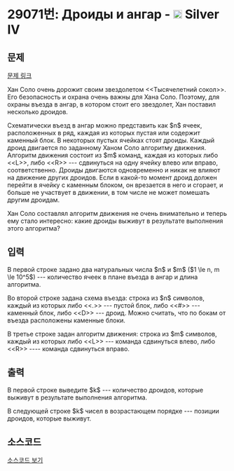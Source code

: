 # 29071번: Дроиды и ангар - <img src="https://static.solved.ac/tier_small/7.svg" style="height:20px" /> Silver IV

<!-- performance -->

<!-- 문제 제출 후 깃허브에 푸시를 했을 때 제출한 코드의 성능이 입력될 공간입니다.-->

<!-- end -->

## 문제

[문제 링크](https://boj.kr/29071)


<p>Хан Соло очень дорожит своим звездолетом &lt;&lt;Тысячелетний сокол&gt;&gt;. Его безопасность и охрана очень важны для Хана Соло. Поэтому, для охраны въезда в ангар, в котором стоит его звездолет, Хан поставил несколько дроидов.</p>

<p>Схематически въезд в ангар можно представить как $n$ ячеек, расположенных  в ряд, каждая из которых пустая или содержит каменный блок. В некоторых пустых ячейках стоят дроиды. Каждый дроид двигается по заданному Ханом Соло алгоритму движения. Алгоритм движения состоит из $m$ команд, каждая из которых либо &lt;&lt;L&gt;&gt;, либо &lt;&lt;R&gt;&gt; --- сдвинуться на одну ячейку влево или вправо, соответственно. Дроиды двигаются одновременно и никак не влияют на движение других дроидов. Если в какой-то момент дроид должен перейти в ячейку с каменным блоком, он врезается в него и сгорает, и больше не участвует в движении, в том числе не может помешать другим дроидам.</p>

<p>Хан Соло составлял алгоритм движения не очень внимательно и теперь ему стало интересно: какие дроиды выживут в результате выполнения этого алгоритма?</p>



## 입력


<p>В первой строке задано два натуральных числа $n$ и $m$ ($1 \le n, m \le 10^5$) --- количество ячеек в плане въезда в ангар и длина алгоритма.</p>

<p>Во второй строке задана схема въезда: строка из $n$ символов, каждый из которых либо &lt;&lt;.&gt;&gt; --- пустой блок, либо &lt;&lt;#&gt;&gt; --- каменный блок, либо &lt;&lt;D&gt;&gt; --- дроид. Можно считать, что по бокам от въезда расположены каменные блоки.</p>

<p>В третье строке задан алгоритм движения: строка из $m$ символов, каждый из которых либо &lt;&lt;L&gt;&gt; --- команда сдвинуться влево, либо &lt;&lt;R&gt;&gt; ---- команда сдвинуться вправо.</p>



## 출력


<p>В первой строке выведите $k$ --- количество дроидов, которые выживут в результате выполнения алгоритма.</p>

<p>В следующей строке $k$ чисел в возрастающем порядке --- позиции дроидов, которые выживут.</p>



## 소스코드

[소스코드 보기](Дроиды%20и%20ангар.cpp)